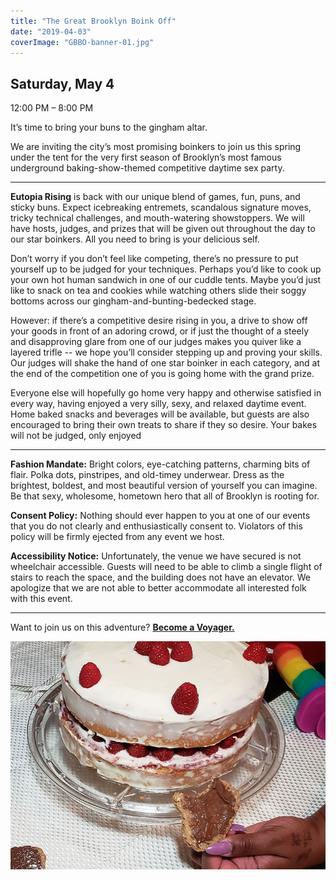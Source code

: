 ```yaml
---
title: "The Great Brooklyn Boink Off"
date: "2019-04-03"
coverImage: "GBBO-banner-01.jpg"
---
```


## Saturday, May 4  
12:00 PM – 8:00 PM

It’s time to bring your buns to the gingham altar.

We are inviting the city’s most promising boinkers to join us this spring under the tent for the very first season of Brooklyn’s most famous underground baking-show-themed competitive daytime sex party.

* * *

**Eutopia Rising** is back with our unique blend of games, fun, puns, and sticky buns. Expect icebreaking entremets, scandalous signature moves, tricky technical challenges, and mouth-watering showstoppers. We will have hosts, judges, and prizes that will be given out throughout the day to our star boinkers. All you need to bring is your delicious self.

Don’t worry if you don’t feel like competing, there’s no pressure to put yourself up to be judged for your techniques. Perhaps you’d like to cook up your own hot human sandwich in one of our cuddle tents. Maybe you’d just like to snack on tea and cookies while watching others slide their soggy bottoms across our gingham-and-bunting-bedecked stage.

However: if there’s a competitive desire rising in you, a drive to show off your goods in front of an adoring crowd, or if just the thought of a steely and disapproving glare from one of our judges makes you quiver like a layered trifle -- we hope you’ll consider stepping up and proving your skills. Our judges will shake the hand of one star boinker in each category, and at the end of the competition one of you is going home with the grand prize.

Everyone else will hopefully go home very happy and otherwise satisfied in every way, having enjoyed a very silly, sexy, and relaxed daytime event. Home baked snacks and beverages will be available, but guests are also encouraged to bring their own treats to share if they so desire. Your bakes will not be judged, only enjoyed

* * *

**Fashion Mandate:** Bright colors, eye-catching patterns, charming bits of flair. Polka dots, pinstripes, and old-timey underwear. Dress as the brightest, boldest, and most beautiful version of yourself you can imagine. Be that sexy, wholesome, hometown hero that all of Brooklyn is rooting for.

**Consent Policy:** Nothing should ever happen to you at one of our events that you do not clearly and enthusiastically consent to. Violators of this policy will be firmly ejected from any event we host.

**Accessibility Notice:** Unfortunately, the venue we have secured is not wheelchair accessible. Guests will need to be able to climb a single flight of stairs to reach the space, and the building does not have an elevator. We apologize that we are not able to better accommodate all interested folk with this event.

* * *

Want to join us on this adventure? **[Become a Voyager.](https://goo.gl/forms/NymSROUtaNPORhK52)**

![](images/cake2.jpg)
